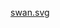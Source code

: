 [swan.svg]([swan.swg](https://raw.githubusercontent.com/blcksec/PlayableVideoGeneration/master/swan.svg))
